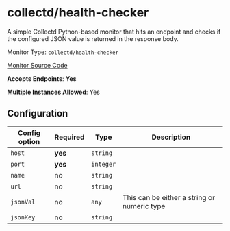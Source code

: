 <!--- GENERATED BY gomplate from scripts/docs/monitor-page.md.tmpl --->

# collectd/health-checker

 A simple Collectd Python-based monitor
that hits an endpoint and checks if the configured JSON value is returned in
the response body.


Monitor Type: `collectd/health-checker`

[Monitor Source Code](https://github.com/signalfx/signalfx-agent/tree/master/internal/monitors/collectd/healthchecker)

**Accepts Endpoints**: **Yes**

**Multiple Instances Allowed**: Yes

## Configuration

| Config option | Required | Type | Description |
| --- | --- | --- | --- |
| `host` | **yes** | `string` |  |
| `port` | **yes** | `integer` |  |
| `name` | no | `string` |  |
| `url` | no | `string` |  |
| `jsonVal` | no | `any` | This can be either a string or numeric type |
| `jsonKey` | no | `string` |  |






